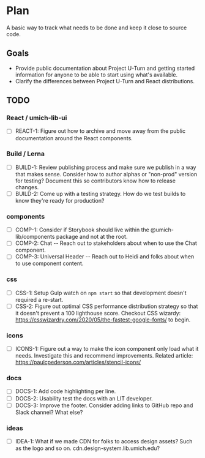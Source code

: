 # Plan

A basic way to track what needs to be done and keep it close to source code.

## Goals

- Provide public documentation about Project U-Turn and getting started information for anyone to be able to start using what's available.
- Clarify the differences between Project U-Turn and React distributions.

## TODO

### React / umich-lib-ui

- [ ] REACT-1: Figure out how to archive and move away from the public documentation around the React components.

### Build / Lerna

- [ ] BUILD-1: Review publishing process and make sure we publish in a way that makes sense. Consider how to author alphas or "non-prod" version for testing? Document this so contributors know how to release changes.
- [ ] BUILD-2: Come up with a testing strategy. How do we test builds to know they're ready for production?

### components

- [ ] COMP-1: Consider if Storybook should live within the @umich-lib/components package and not at the root.
- [ ] COMP-2: Chat -- Reach out to stakeholders about when to use the Chat component.
- [ ] COMP-3: Universal Header -- Reach out to Heidi and folks about when to use component content.

### css

- [ ] CSS-1: Setup Gulp watch on `npm start` so that development doesn't required a re-start.
- [ ] CSS-2: Figure out optimal CSS performance distribution strategy so that it doesn't prevent a 100 lighthouse score. Checkout CSS wizardy: https://csswizardry.com/2020/05/the-fastest-google-fonts/ to begin.

### icons

- [ ] ICONS-1: Figure out a way to make the icon component only load what it needs. Investigate this and recommend improvements. Related article: https://paulcpederson.com/articles/stencil-icons/

### docs

- [ ] DOCS-1: Add code highlighting per line.
- [ ] DOCS-2: Usability test the docs with an LIT developer.
- [ ] DOCS-3: Improve the footer. Consider adding links to GitHub repo and Slack channel? What else?

### ideas

- [ ] IDEA-1: What if we made CDN for folks to access design assets? Such as the logo and so on. cdn.design-system.lib.umich.edu?

